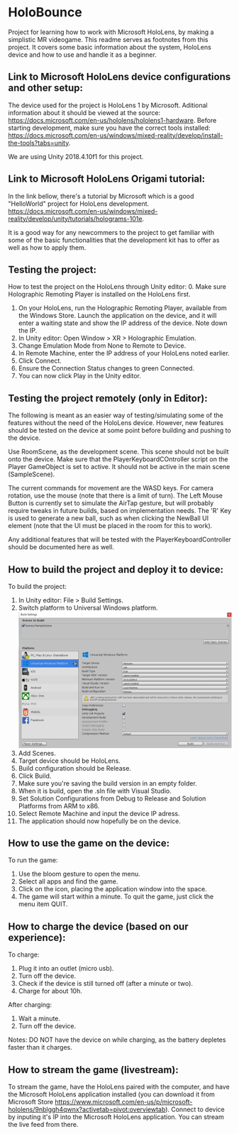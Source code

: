 # HoloBounce
Project for learning how to work with Microsoft HoloLens, by making a simplistic MR videogame.
This readme serves as footnotes from this project. It covers some basic information about the system, HoloLens device and how to use and handle it as a beginner.


## Link to Microsoft HoloLens device configurations and other setup:
The device used for the project is HoloLens 1 by Microsoft. Aditional information about it should be viewed at the source: https://docs.microsoft.com/en-us/hololens/hololens1-hardware.
Before starting development, make sure you have the correct tools installed: https://docs.microsoft.com/en-us/windows/mixed-reality/develop/install-the-tools?tabs=unity.

We are using Unity 2018.4.10f1 for this project.

## Link to Microsoft HoloLens Origami tutorial:
In the link bellow, there's a tutorial by Microsoft which is a good "HelloWorld" project for HoloLens development.
https://docs.microsoft.com/en-us/windows/mixed-reality/develop/unity/tutorials/holograms-101e.

It is a good way for any newcommers to the project to get familiar with some of the basic functionalities that the development kit has to offer as well as how to apply them.

## Testing the project:
How to test the project on the HoloLens through Unity editor:
  0. Make sure Holographic Remoting Player is installed on the HoloLens first.
  1. On your HoloLens, run the Holographic Remoting Player, available from the Windows Store. Launch the application on the device, and it will enter a waiting state and show the IP address of the device. Note down the IP.
  2. In Unity editor: Open Window > XR > Holographic Emulation.
  3. Change Emulation Mode from None to Remote to Device.
  4. In Remote Machine, enter the IP address of your HoloLens noted earlier.
  5. Click Connect.
  6. Ensure the Connection Status changes to green Connected.
  7. You can now click Play in the Unity editor.
  
## Testing the project remotely (only in Editor):
The following is meant as an easier way of testing/simulating some of the features without the need of the HoloLens device.
However, new features should be tested on the device at some point before building and pushing to the device.

Use RoomScene, as the development scene. This scene should not be built onto the device.
Make sure that the PlayerKeyboardCOntroller script on the Player GameObject is set to active. It should not be active in the main scene (SampleScene).

The current commands for movement are the WASD keys. For camera rotation, use the mouse (note that there is a limit of turn).
The Left Mouse Button is currently set to simulate the AirTap gesture, but will probably require tweaks in future builds, based on implementation needs.
The 'R' Key is used to generate a new ball, such as when clicking the NewBall UI element (note that the UI must be placed in the room for this to work).

Any additional features that will be tested with the PlayerKeyboardController should be documented here as well.


## How to build the project and deploy it to device:
To build the project:
  1. In Unity editor: File > Build Settings.
  2. Switch platform to Universal Windows platform.
  ![alt text](./img/build_settings1.png "Build settings image.")
  3. Add Scenes.
  4. Target device should be HoloLens.
  5. Build configuration should be Release.
  6. Click Build.
  7. Make sure you're saving the build version in an empty folder.
  8. When it is build, open the .sln file with Visual Studio.
  9. Set Solution Configurations from Debug to Release and Solution Platforms from ARM to x86.
  10. Select Remote Machine and input the device IP adress.
  11. The application should now hopefully be on the device.

## How to use the game on the device:
To run the game:
  1. Use the bloom gesture to open the menu.
  2. Select all apps and find the game.
  3. Click on the icon, placing the application window into the space.
  4. The game will start within a minute.
To quit the game, just click the menu item QUIT.

## How to charge the device (based on our experience):
To charge:
  1. Plug it into an outlet (micro usb).
  2. Turn off the device.
  3. Check if the device is still turned off (after a minute or two).
  4. Charge for about 10h.

After charging:
  1. Wait a minute.
  2. Turn off the device.

Notes: DO NOT have the device on while charging, as the battery depletes faster than it charges.

## How to stream the game (livestream):
To stream the game, have the HoloLens paired with the computer, and have the Microsoft HoloLens application installed (you can download it from Microsoft Store https://www.microsoft.com/en-us/p/microsoft-hololens/9nblggh4qwnx?activetab=pivot:overviewtab).
Connect to device by inputing it's IP into the Microsoft HoloLens application.
You can stream the live feed from there.
